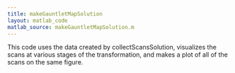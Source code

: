 ```yaml
---
title: makeGauntletMapSolution
layout: matlab_code
matlab_source: makeGauntletMapSolution.m
---
```

This code uses the data created by collectScansSolution, visualizes the scans at various stages of the transformation, and makes a plot of all of the scans on the same figure.
